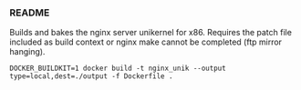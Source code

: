 ### README
Builds and bakes the nginx server unikernel for x86.
Requires the patch file included as build context or nginx make cannot be completed (ftp mirror hanging).

```DOCKER_BUILDKIT=1 docker build -t nginx_unik --output type=local,dest=./output -f Dockerfile .```
